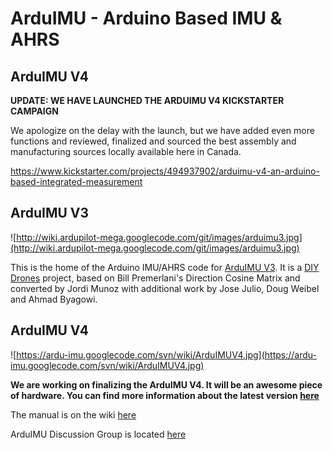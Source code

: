 # ArduIMU - Arduino Based IMU & AHRS #

## ArduIMU V4 ##

**UPDATE: WE HAVE LAUNCHED THE ARDUIMU V4 KICKSTARTER CAMPAIGN**

We apologize on the delay with the launch, but we have added even more functions and reviewed, finalized and sourced the best assembly and manufacturing sources locally available here in Canada.

https://www.kickstarter.com/projects/494937902/arduimu-v4-an-arduino-based-integrated-measurement


## ArduIMU V3 ##
![http://wiki.ardupilot-mega.googlecode.com/git/images/arduimu3.jpg](http://wiki.ardupilot-mega.googlecode.com/git/images/arduimu3.jpg)

This is the home of the Arduino IMU/AHRS code for [ArduIMU V3](https://store.diydrones.com/ArduIMU_V3_p/kt-arduimu-30.htm). It is a [DIY Drones](http://diydrones.com/) project, based on Bill Premerlani's Direction Cosine Matrix and converted by Jordi Munoz with additional work by Jose Julio, Doug Weibel and Ahmad Byagowi.


## ArduIMU V4 ##
![https://ardu-imu.googlecode.com/svn/wiki/ArduIMUV4.jpg](https://ardu-imu.googlecode.com/svn/wiki/ArduIMUV4.jpg)

**We are working on finalizing the ArduIMU V4. It will be an awesome piece of hardware.
You can find more information about the latest version [here](https://code.google.com/p/ardu-imu/wiki/ArduIMUV4)**

The manual is on the wiki [here](http://code.google.com/p/ardu-imu/wiki/HomePage?tm=6)

ArduIMU Discussion Group is located [here](https://groups.google.com/forum/#!forum/arduimu)